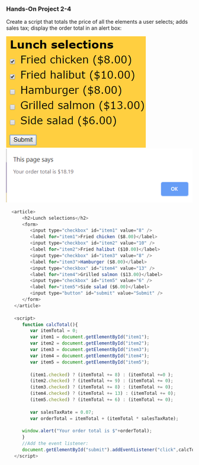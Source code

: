 ### Hands-On Project 2-4
Create a script that totals the price of all the elements a user selects; adds sales tax;  display the order total in an alert box:

 ![chapter2_Project](../Ch2_Functions_Data_Type_Operators/Project2-4/images/ch2A.png)
 ![chapter2_Project](../Ch2_Functions_Data_Type_Operators/Project2-4/images/ch2B.png)
 
```javascript
  <article>
      <h2>Lunch selections</h2>
      <form>
         <input type="checkbox" id="item1" value="8" />
         <label for="item1">Fried chicken ($8.00)</label>
         <input type="checkbox" id="item2" value="10" />
         <label for="item2">Fried halibut ($10.00)</label>
         <input type="checkbox" id="item3" value="8" />
         <label for="item3">Hamburger ($8.00)</label>
         <input type="checkbox" id="item4" value="13" />
         <label for="item4">Grilled salmon ($13.00)</label>
         <input type="checkbox" id="item5" value="6" />
         <label for="item5">Side salad ($6.00)</label>
         <input type="button" id="submit" value="Submit" />
      </form>
   </article>

   <script>
      function calcTotal(){
         var itemTotal = 0;
         var item1 = document.getElementById("item1");
         var item2 = document.getElementById("item2");
         var item3 = document.getElementById("item3");
         var item4 = document.getElementById("item4");
         var item5 = document.getElementById("item5");

         (item1.checked) ? (itemTotal += 8) : (itemTotal +=0 );
         (item2.checked) ? (itemTotal += 9) : (itemTotal += 0);
         (item3.checked) ? (itemTotal += 8) : (itemTotal += 0);
         (item4.checked) ? (itemTotal += 13) : (itemTotal += 0);
         (item5.checked) ? (itemTotal += 6) : (itemTotal += 0);

         var salesTaxRate = 0.07;
         var orderTotal = itemTotal + (itemTotal * salesTaxRate);

      window.alert("Your order total is $"+orderTotal);
      }
      //Add the event listener:
      document.getElementById("submit").addEventListener("click",calcTotal,false);
   </script>
```
